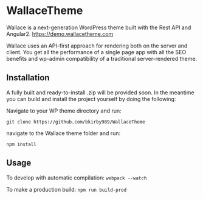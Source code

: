 # WallaceTheme
Wallace is a next-generation WordPress theme built with the Rest API and Angular2. 
https://demo.wallacetheme.com

Wallace uses an API-first approach for rendering both on the server and client. You get all the performance of a single page app with all the SEO benefits and wp-admin compatibility of a traditional server-rendered theme. 

## Installation
A fully built and ready-to-install .zip will be provided soon. In the meantime you can build and install the project yourself by doing the following: 

Navigate to your WP theme directory and run:

`git clone https://github.com/bkirby989/WallaceTheme`

navigate to the Wallace theme folder and run: 

`npm install`

## Usage
To develop with automatic compilation:
`webpack --watch`

To make a production build:
`npm run build-prod`
